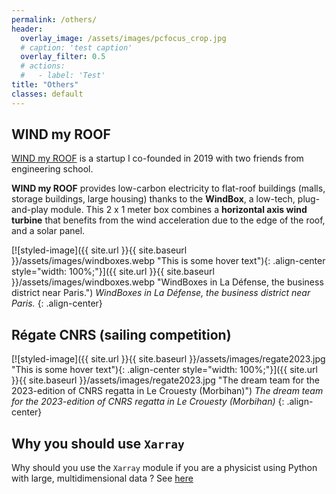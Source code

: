 ```yaml
---
permalink: /others/
header:
  overlay_image: /assets/images/pcfocus_crop.jpg
  # caption: 'test caption'
  overlay_filter: 0.5
  # actions:
  #   - label: 'Test' 
title: "Others"
classes: default
---
```


## WIND my ROOF

[WIND my ROOF](https://www.windmyroof.com/en/) is a startup I co-founded in 2019 with two friends from engineering school. 

**WIND my ROOF** provides low-carbon electricity to flat-roof buildings (malls, storage buildings, large housing) thanks to the **WindBox**, a low-tech, plug-and-play module. This 2 x 1 meter box combines a **horizontal axis wind turbine** that benefits from the wind acceleration due to the edge of the roof, and a solar panel. 

[![styled-image]({{ site.url }}{{ site.baseurl }}/assets/images/windboxes.webp "This is some hover text"){: .align-center style="width: 100%;"}]({{ site.url }}{{ site.baseurl }}/assets/images/windboxes.webp "WindBoxes in La Défense, the business district near Paris.")
*WindBoxes in La Défense, the business district near Paris.*
{: .align-center}

<!-- Check their website [here](https://www.windmyroof.com/en/) -->

## Régate CNRS (sailing competition)

[![styled-image]({{ site.url }}{{ site.baseurl }}/assets/images/regate2023.jpg "This is some hover text"){: .align-center style="width: 100%;"}]({{ site.url }}{{ site.baseurl }}/assets/images/regate2023.jpg "The dream team for the 2023-edition of CNRS regatta in Le Crouesty (Morbihan)")
*The dream team for the 2023-edition of CNRS regatta in Le Crouesty (Morbihan)*
{: .align-center}

## Why you should use ```Xarray```
Why should you use the ```Xarray``` module if you are a physicist using Python with large, multidimensional data ? See [here](https://docs.xarray.dev/en/stable/getting-started-guide/why-xarray.html) 


